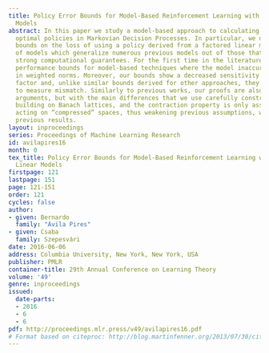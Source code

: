 ```yaml
---
title: Policy Error Bounds for Model-Based Reinforcement Learning with Factored Linear
  Models
abstract: In this paper we study a model-based approach to calculating approximately
  optimal policies in Markovian Decision Processes. In particular, we derive novel
  bounds on the loss of using a policy derived from a factored linear model, a class
  of models which generalize numerous previous models out of those that come with
  strong computational guarantees. For the first time in the literature, we derive
  performance bounds for model-based techniques where the model inaccuracy is measured
  in weighted norms. Moreover, our bounds show a decreased sensitivity to the discount
  factor and, unlike similar bounds derived for other approaches, they are insensitive
  to measure mismatch. Similarly to previous works, our proofs are also based on contraction
  arguments, but with the main differences that we use carefully constructed norms
  building on Banach lattices, and the contraction property is only assumed for operators
  acting on “compressed” spaces, thus weakening previous assumptions, while strengthening
  previous results.
layout: inproceedings
series: Proceedings of Machine Learning Research
id: avilapires16
month: 0
tex_title: Policy Error Bounds for Model-Based Reinforcement Learning with Factored
  Linear Models
firstpage: 121
lastpage: 151
page: 121-151
order: 121
cycles: false
author:
- given: Bernardo
  family: "Ávila Pires"
- given: Csaba
  family: Szepesvári
date: 2016-06-06
address: Columbia University, New York, New York, USA
publisher: PMLR
container-title: 29th Annual Conference on Learning Theory
volume: '49'
genre: inproceedings
issued:
  date-parts:
  - 2016
  - 6
  - 6
pdf: http://proceedings.mlr.press/v49/avilapires16.pdf
# Format based on citeproc: http://blog.martinfenner.org/2013/07/30/citeproc-yaml-for-bibliographies/
---
```

